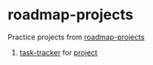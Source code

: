 # roadmap-projects

Practice projects from [roadmap-projects](https://roadmap.sh/projects)

1. [task-tracker](https://github.com/tchauly99/roadmap-projects/tree/main/task-tracker) for [project](https://roadmap.sh/projects/task-tracker)